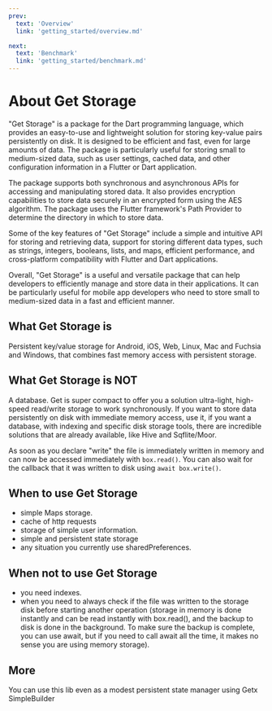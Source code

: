 ```yaml
---
prev:
  text: 'Overview'
  link: 'getting_started/overview.md'

next:
  text: 'Benchmark'
  link: 'getting_started/benchmark.md'
---
```




# About Get Storage

"Get Storage" is a package for the Dart programming language, which provides an easy-to-use and lightweight solution for storing key-value pairs persistently on disk. It is designed to be efficient and fast, even for large amounts of data. The package is particularly useful for storing small to medium-sized data, such as user settings, cached data, and other configuration information in a Flutter or Dart application.

The package supports both synchronous and asynchronous APIs for accessing and manipulating stored data. It also provides encryption capabilities to store data securely in an encrypted form using the AES algorithm. The package uses the Flutter framework's Path Provider to determine the directory in which to store data.

Some of the key features of "Get Storage" include a simple and intuitive API for storing and retrieving data, support for storing different data types, such as strings, integers, booleans, lists, and maps, efficient performance, and cross-platform compatibility with Flutter and Dart applications.

Overall, "Get Storage" is a useful and versatile package that can help developers to efficiently manage and store data in their applications. It can be particularly useful for mobile app developers who need to store small to medium-sized data in a fast and efficient manner.

## What Get Storage is

Persistent key/value storage for Android, iOS, Web, Linux, Mac and Fuchsia and Windows, that combines fast memory access with persistent storage.

## What Get Storage is NOT

A database. Get is super compact to offer you a solution ultra-light, high-speed read/write storage to work synchronously. If you want to store data persistently on disk with immediate memory access, use it, if you want a database, with indexing and specific disk storage tools, there are incredible solutions that are already available, like Hive and Sqflite/Moor.

As soon as you declare "write" the file is immediately written in memory and can now be accessed immediately with `box.read()`. You can also wait for the callback that it was written to disk using `await box.write()`.

## When to use Get Storage

- simple Maps storage.
- cache of http requests
- storage of simple user information.
- simple and persistent state storage
- any situation you currently use sharedPreferences.

## When not to use Get Storage

- you need indexes.
- when you need to always check if the file was written to the storage disk before starting another operation (storage in memory is done instantly and can be read instantly with box.read(), and the backup to disk is done in the background. To make sure the backup is complete, you can use await, but if you need to call await all the time, it makes no sense you are using memory storage).

## More

You can use this lib even as a modest persistent state manager using Getx SimpleBuilder
